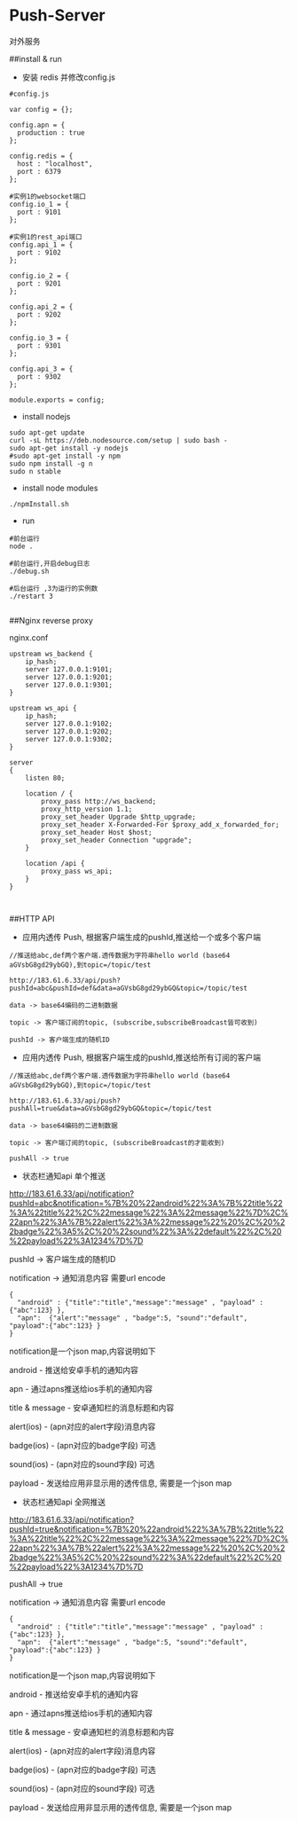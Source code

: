 Push-Server
=======================
对外服务

##install & run

* 安装 redis 并修改config.js

```
#config.js

var config = {};

config.apn = {
  production : true
};

config.redis = {
  host : "localhost",
  port : 6379
};

#实例1的websocket端口
config.io_1 = {
  port : 9101
};

#实例1的rest_api端口
config.api_1 = {
  port : 9102
};

config.io_2 = {
  port : 9201
};

config.api_2 = {
  port : 9202
};

config.io_3 = {
  port : 9301
};

config.api_3 = {
  port : 9302
};

module.exports = config;

```


* install nodejs

```
sudo apt-get update
curl -sL https://deb.nodesource.com/setup | sudo bash -
sudo apt-get install -y nodejs
#sudo apt-get install -y npm
sudo npm install -g n
sudo n stable
```

* install node modules

```
./npmInstall.sh
```

* run

```
#前台运行
node . 

#前台运行,开启debug日志
./debug.sh

#后台运行 ,3为运行的实例数
./restart 3


```
##Nginx reverse proxy

nginx.conf
```
upstream ws_backend {
    ip_hash;
    server 127.0.0.1:9101;
    server 127.0.0.1:9201;
    server 127.0.0.1:9301;
}

upstream ws_api {
    ip_hash;
    server 127.0.0.1:9102;
    server 127.0.0.1:9202;
    server 127.0.0.1:9302;
}

server
{
    listen 80;

    location / {
        proxy_pass http://ws_backend;
        proxy_http_version 1.1;
        proxy_set_header Upgrade $http_upgrade;
        proxy_set_header X-Forwarded-For $proxy_add_x_forwarded_for;
        proxy_set_header Host $host;
        proxy_set_header Connection "upgrade";
    }
    
    location /api {
        proxy_pass ws_api;
    }
}



```

##HTTP API

* 应用内透传 Push, 根据客户端生成的pushId,推送给一个或多个客户端

```
//推送给abc,def两个客户端.透传数据为字符串hello world (base64 aGVsbG8gd29ybGQ),到topic=/topic/test

http://183.61.6.33/api/push?pushId=abc&pushId=def&data=aGVsbG8gd29ybGQ&topic=/topic/test

data -> base64编码的二进制数据

topic -> 客户端订阅的topic, (subscribe,subscribeBroadcast皆可收到)

pushId -> 客户端生成的随机ID

```

* 应用内透传 Push, 根据客户端生成的pushId,推送给所有订阅的客户端

```
//推送给abc,def两个客户端.透传数据为字符串hello world (base64 aGVsbG8gd29ybGQ),到topic=/topic/test

http://183.61.6.33/api/push?pushAll=true&data=aGVsbG8gd29ybGQ&topic=/topic/test

data -> base64编码的二进制数据

topic -> 客户端订阅的topic, (subscribeBroadcast的才能收到)

pushAll -> true

```

* 状态栏通知api 单个推送

http://183.61.6.33/api/notification?pushId=abc&notification=%7B%20%22android%22%3A%7B%22title%22%3A%22title%22%2C%22message%22%3A%22message%22%7D%2C%22apn%22%3A%7B%22alert%22%3A%22message%22%20%2C%20%22badge%22%3A5%2C%20%22sound%22%3A%22default%22%2C%20%22payload%22%3A1234%7D%7D

pushId -> 客户端生成的随机ID

notification -> 通知消息内容 需要url encode

```
{
  "android" : {"title":"title","message":"message" , "payload" : {"abc":123} },
  "apn":  {"alert":"message" , "badge":5, "sound":"default", "payload":{"abc":123} }
}
```

notification是一个json map,内容说明如下

android - 推送给安卓手机的通知内容

apn - 通过apns推送给ios手机的通知内容

title & message - 安卓通知栏的消息标题和内容

alert(ios) - (apn对应的alert字段)消息内容

badge(ios) - (apn对应的badge字段) 可选

sound(ios) - (apn对应的sound字段) 可选

payload - 发送给应用非显示用的透传信息, 需要是一个json map


* 状态栏通知api 全网推送

http://183.61.6.33/api/notification?pushId=true&notification=%7B%20%22android%22%3A%7B%22title%22%3A%22title%22%2C%22message%22%3A%22message%22%7D%2C%22apn%22%3A%7B%22alert%22%3A%22message%22%20%2C%20%22badge%22%3A5%2C%20%22sound%22%3A%22default%22%2C%20%22payload%22%3A1234%7D%7D

pushAll -> true

notification -> 通知消息内容 需要url encode

```
{
  "android" : {"title":"title","message":"message" , "payload" : {"abc":123} },
  "apn":  {"alert":"message" , "badge":5, "sound":"default", "payload":{"abc":123} }
}
```

notification是一个json map,内容说明如下

android - 推送给安卓手机的通知内容

apn - 通过apns推送给ios手机的通知内容

title & message - 安卓通知栏的消息标题和内容

alert(ios) - (apn对应的alert字段)消息内容

badge(ios) - (apn对应的badge字段) 可选

sound(ios) - (apn对应的sound字段) 可选

payload - 发送给应用非显示用的透传信息, 需要是一个json map